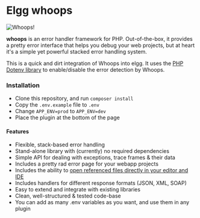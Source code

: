 # Elgg whoops

![Whoops!](http://i.imgur.com/0VQpe96.png)

**whoops** is an error handler framework for PHP. Out-of-the-box, it provides a pretty
error interface that helps you debug your web projects, but at heart it's a simple yet
powerful stacked error handling system. 

This is a quick and dirt integration of Whoops into elgg. It uses the [PHP Dotenv library](https://github.com/vlucas/phpdotenv) to enable/disable the error detection by Whoops.

### Installation

- Clone this repository, and run ``` composer install ```
- Copy the  ``` .env.example ``` file to  ``` .env ``` 
- Change  ``` APP_ENV=prod ```  to  ``` APP_ENV=dev ``` 
- Place the plugin at the bottom of the page

#### Features
- Flexible, stack-based error handling
- Stand-alone library with (currently) no required dependencies
- Simple API for dealing with exceptions, trace frames & their data
- Includes a pretty rad error page for your webapp projects
- Includes the ability to [open referenced files directly in your editor and IDE](docs/Open%20Files%20In%20An%20Editor.md)
- Includes handlers for different response formats (JSON, XML, SOAP)
- Easy to extend and integrate with existing libraries
- Clean, well-structured & tested code-base
- You can add as many .env variables as you want, and use them in any plugin